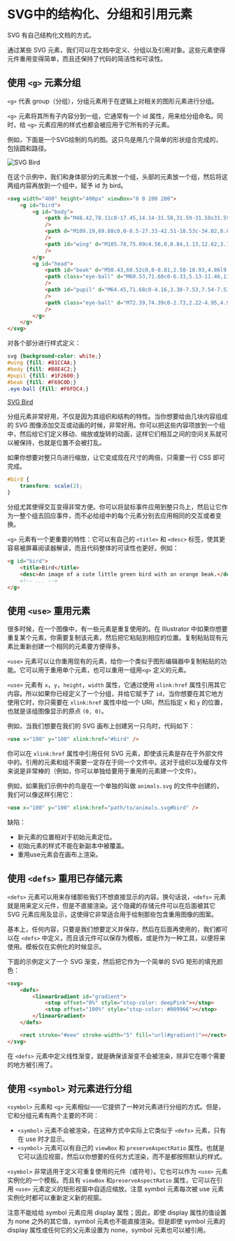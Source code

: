 SVG中的结构化、分组和引用元素
===

SVG 有自己结构化文档的方式。

通过某些 SVG 元素，我们可以在文档中定义、分组以及引用对象。这些元素使得元件重用变得简单，而且还保持了代码的简洁性和可读性。

## 使用 `<g>` 元素分组

`<g>` 代表 group（分组），分组元素用于在逻辑上对相关的图形元素进行分组。

`<g>` 元素将其所有子内容分到一组，它通常有一个 id 属性，用来给分组命名。同时，给 `<g>` 元素应用的样式也都会被应用于它所有的子元素。

例如，下面是一个SVG绘制的鸟的图。这只鸟是用几个简单的形状组合完成的，包括圆和路径。

![SVG Bird](http://www.w3cplus.com/sites/default/files/blogs/2015/1508/grouping-bird.svg)

在这个示例中，我们和身体部分的元素放一个组，头部的元素放一个组，然后将这两组内容再放到一个组中，赋予 id 为 bird。

```html
<svg width="400" height="400px" viewBox="0 0 200 200">
    <g id="bird">
        <g id="body">
            <path d="M48.42,78.11c0-17.45,14.14-31.58,31.59-31.58s31.59,14.14,31.59,31.58c0,17.44-14.14,31.59-31.59,31.59 S48.42,95.56,48.42,78.11"
            />
            <path d="M109.19,69.88c0,0-8.5-27.33-42.51-18.53c-34.02,8.81-20.65,91.11,45.25,84.73 c40.39-3.65,48.59-24.6,48.59-24.6S124.68,106.02,109.19,69.88"
            />
            <path id="wing" d="M105.78,75.09c4.56,0,8.84,1.13,12.62,3.11c0,0,0.01-0.01,0.01-0.01l36.23,12.38c0,0-13.78,30.81-41.96,38.09 c-1.51,0.39-2.82,0.59-3.99,0.62c-0.96,0.1-1.92,0.16-2.9,0.16c-15.01,0-27.17-12.17-27.17-27.17 C78.61,87.26,90.78,75.09,105.78,75.09"
            />
        </g>
        <g id="head">
            <path id="beak" d="M50.43,68.52c0,0-8.81,2.58-10.93,4.86l9.12,9.87C48.61,83.24,48.76,74.28,50.43,68.52" />
            <path class="eye-ball" d="M60.53,71.68c0-6.33,5.13-11.46,11.46-11.46c6.33,0,11.46,5.13,11.46,11.46c0,6.33-5.13,11.46-11.46,11.46 C65.66,83.14,60.53,78.01,60.53,71.68"
            />
            <path id="pupil" d="M64.45,71.68c0-4.16,3.38-7.53,7.54-7.53c4.16,0,7.53,3.37,7.53,7.53c0,4.16-3.37,7.53-7.53,7.53 C67.82,79.22,64.45,75.84,64.45,71.68"
            />
            <path class="eye-ball" d="M72.39,74.39c0-2.73,2.22-4.95,4.95-4.95c2.73,0,4.95,2.21,4.95,4.95c0,2.74-2.22,4.95-4.95,4.95 C74.6,79.34,72.39,77.13,72.39,74.39"
            />
        </g>
    </g>
</svg>
```

对各个部分进行样式定义：

```css
svg {background-color: white;}
#wing {fill: #81CCAA;}
#body {fill: #B8E4C2;}
#pupil {fill: #1F2600;}
#beak {fill: #F69C0D;}
.eye-ball {fill: #F6FDC4;}
```

[SVG Bird](https://jsfiddle.net/guihua/73174b8r/)

分组元素非常好用，不仅是因为其组织和结构的特性。当你想要给由几块内容组成的 SVG 图像添加交互或动画的时候，非常好用。你可以把这些内容项放到一个组中，然后给它们定义移动、缩放或旋转的动画，这样它们相互之间的空间关系就可以被保持，也就是位置不会被打乱。

如果你想要对整只鸟进行缩放，让它变成现在尺寸的两倍，只需要一行 CSS 即可完成。

```css
#bird {
    transform: scale(2);
}
```

分组尤其使得交互变得非常方便。你可以将鼠标事件应用到整只鸟上，然后让它作为一整个组去回应事件，而不必给组中的每个元素分别去应用相同的交互或者变换。

`<g>` 元素有一个更重要的特性：它可以有自己的 `<title>` 和 `<desc>` 标签，使其更容易被屏幕阅读器解读，而且代码整体的可读性也更好。例如：

```html
<g id="bird">
    <title>Bird</title>
    <desc>An image of a cute little green bird with an orange beak.</desc>
    <!-- ... -->
</g>
```

## 使用 `<use>` 重用元素

很多时候，在一个图像中，有一些元素是重复使用的。在 Illustrator 中如果你想要重复某个元素，你需要复制该元素，然后把它粘贴到相应的位置。复制粘贴现有元素比重新创建一个相同的元素要方便得多。

`<use>` 元素可以让你重用现有的元素，给你一个类似于图形编辑器中复制粘贴的功能。它可以用于重用单个元素，也可以重用一组用`<g>` 定义的元素。

`<use>` 元素有 `x`，`y`，`height`，`width` 属性，它通过使用 `xlink:href` 属性引用其它内容。所以如果你已经定义了一个分组，并给它赋予了 `id`，当你想要在其它地方使用它时，你只需要在 `xlink:href` 属性中给一个 URI，然后指定 `x` 和 `y` 的位置，也就是该组图像显示的原点 `(0, 0)`。

例如，当我们想要在我们的 SVG 画布上创建另一只鸟时，代码如下：

```html
<use x="100" y="100" xlink:href="#bird" />
```

你可以在 `xlink:href` 属性中引用任何 SVG 元素，即使该元素是存在于外部文件中的。引用的元素和组不需要一定存在于同一个文件中。这对于组织以及缓存文件来说是非常棒的（例如，你可以单独给要用于重用的元素建一个文件）。

例如，如果我们示例中的鸟是在一个单独的叫做 `animals.svg` 的文件中创建的，我们可以像这样引用它：

```html
<use x="100" y="100" xlink:href="path/to/animals.svg#bird" />
```

缺陷：

- 新元素的位置相对于初始元素定位。
- 初始元素的样式不能在新副本中被覆盖。
- 重用use元素会在画布上渲染。

## 使用 `<defs>` 重用已存储元素

`<defs>` 元素可以用来存储那些我们不想直接显示的内容。换句话说，`<defs>` 元素就是用来定义元件，但是不直接渲染。这个隐藏的存储元件可以在后面被其它 SVG 元素应用及显示，这使得它非常适合用于绘制那些包含重用图像的图案。

基本上，任何内容，只要是我们想要定义并保存，然后在后面再使用的，我们都可以在 `<defs>` 中定义，而且该元件可以保存为模板，或是作为一种工具，以便将来使用。模板仅在实例化的时候显示。

下面的示例定义了一个 SVG 渐变，然后把它作为一个简单的 SVG 矩形的填充颜色：

```html
<svg>
    <defs>
        <linearGradient id="gradient">
            <stop offset="0%" style="stop-color: deepPink"></stop>
            <stop offset="100%" style="stop-color: #009966"></stop>
        </linearGradient>
    </defs>

    <rect stroke="#eee" stroke-width="5" fill="url(#gradient)"></rect>
</svg>
```

在 `<defs>` 元素中定义线性渐变，就是确保该渐变不会被渲染，除非它在哪个需要的地方被引用了。

## 使用 `<symbol>` 对元素进行分组

`<symbol>` 元素和 `<g>` 元素相似——它提供了一种对元素进行分组的方式。但是，它和分组元素有两个主要的不同：

- `<symbol>` 元素不会被渲染，在这种方式中实际上它类似于 `<defs>` 元素，只有在 use 时才显示。
- `<symbol>` 元素可以有自己的 `viewBox` 和 `preserveAspectRatio` 属性。也就是它可以适应视窗，然后以你想要的任何方式渲染，而不是都按照默认的样式。

`<symbol>` 非常适用于定义可重复使用的元件（或符号）。它也可以作为 `<use>` 元素实例化的一个模板。而且有 `viewBox` 和`preserveAspectRatio` 属性，它可以在引用 `<use>` 元素定义的矩形视窗中自适应缩放。注意 symbol 元素每次被 use 元素实例化时都可以重新定义新的视窗。

注意不能给给 symbol 元素应用 display 属性；因此，即使 display 属性的值设置为 none 之外的其它值，symbol 元素也不能直接渲染。但是即使 symbol 元素的 display 属性或任何它的父元素设置为 none，symbol 元素也可以被引用。
